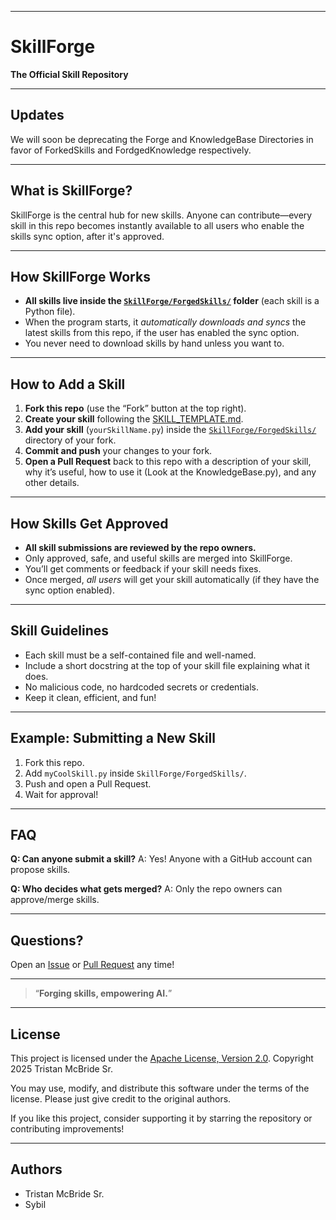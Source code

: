 ﻿
---

# SkillForge

**The Official Skill Repository**

---

## Updates

We will soon be deprecating the Forge and KnowledgeBase Directories in favor of ForkedSkills and FordgedKnowledge respectively.

---

## What is SkillForge?

SkillForge is the central hub for new skills. Anyone can contribute—every skill in this repo becomes instantly 
available to all users who enable the skills sync option, after it's approved.

---

## How SkillForge Works

* **All skills live inside the [`SkillForge/ForgedSkills/`](./SkillForge/ForgedSkills) folder** (each skill is a Python file).
* When the program starts, it *automatically downloads and syncs* the latest skills from this repo, if the user has enabled the sync option.
* You never need to download skills by hand unless you want to.

---

## How to Add a Skill

1. **Fork this repo** (use the “Fork” button at the top right).
2. **Create your skill** following the [SKILL_TEMPLATE.md](./SKILL_TEMPLATE.md).
3. **Add your skill** (`yourSkillName.py`) inside the [`SkillForge/ForgedSkills/`](./SkillForge/ForgedSkills) directory of your fork.
4. **Commit and push** your changes to your fork.
5. **Open a Pull Request** back to this repo with a description of your skill, why it’s useful, how to use it (Look at the KnowledgeBase.py), and any other details.

---

## How Skills Get Approved

* **All skill submissions are reviewed by the repo owners.**
* Only approved, safe, and useful skills are merged into SkillForge.
* You’ll get comments or feedback if your skill needs fixes.
* Once merged, *all users* will get your skill automatically (if they have the sync option enabled).

---

## Skill Guidelines

* Each skill must be a self-contained file and well-named.
* Include a short docstring at the top of your skill file explaining what it does.
* No malicious code, no hardcoded secrets or credentials.
* Keep it clean, efficient, and fun!

---

## Example: Submitting a New Skill

1. Fork this repo.
2. Add `myCoolSkill.py` inside `SkillForge/ForgedSkills/`.
3. Push and open a Pull Request.
4. Wait for approval!

---

## FAQ

**Q: Can anyone submit a skill?**
A: Yes! Anyone with a GitHub account can propose skills.

**Q: Who decides what gets merged?**
A: Only the repo owners can approve/merge skills.

---

## Questions?

Open an [Issue](https://github.com/TristanMcBrideSr/SkillForge/issues) or [Pull Request](https://github.com/TristanMcBrideSr/SkillForge/pulls) any time!

---

> “**Forging skills, empowering AI.**”

---

## License

This project is licensed under the [Apache License, Version 2.0](LICENSE).
Copyright 2025 Tristan McBride Sr.

You may use, modify, and distribute this software under the terms of the license.
Please just give credit to the original authors.

If you like this project, consider supporting it by starring the repository or contributing improvements!

---

## Authors
- Tristan McBride Sr.
- Sybil
